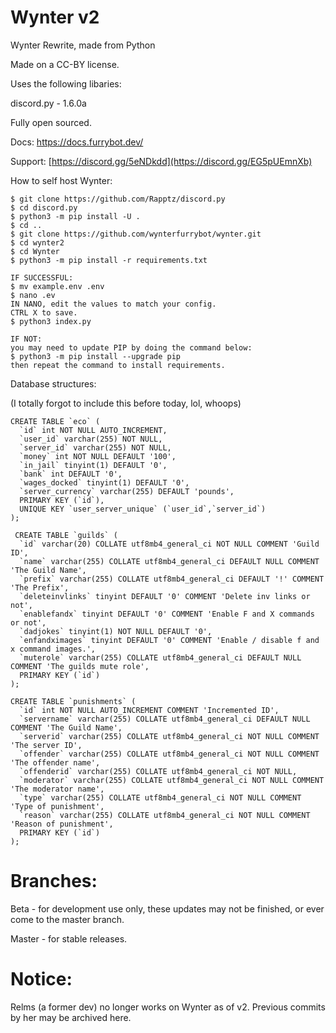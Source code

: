 # Wynter v2
Wynter Rewrite, made from Python

Made on a CC-BY license.

Uses the following libaries: 

discord.py - 1.6.0a

Fully open sourced.

Docs: https://docs.furrybot.dev/

Support: [https://discord.gg/5eNDkdd](https://discord.gg/EG5pUEmnXb)

How to self host Wynter: 
```
$ git clone https://github.com/Rapptz/discord.py
$ cd discord.py
$ python3 -m pip install -U .
$ cd ..
$ git clone https://github.com/wynterfurrybot/wynter.git
$ cd wynter2
$ cd Wynter
$ python3 -m pip install -r requirements.txt 

IF SUCCESSFUL:
$ mv example.env .env
$ nano .ev
IN NANO, edit the values to match your config.
CTRL X to save.
$ python3 index.py

IF NOT: 
you may need to update PIP by doing the command below:
$ python3 -m pip install --upgrade pip
then repeat the command to install requirements.
```

Database structures:

(I totally forgot to include this before today, lol, whoops)

```
CREATE TABLE `eco` (
  `id` int NOT NULL AUTO_INCREMENT,
  `user_id` varchar(255) NOT NULL,
  `server_id` varchar(255) NOT NULL,
  `money` int NOT NULL DEFAULT '100',
  `in_jail` tinyint(1) DEFAULT '0',
  `bank` int DEFAULT '0',
  `wages_docked` tinyint(1) DEFAULT '0',
  `server_currency` varchar(255) DEFAULT 'pounds',
  PRIMARY KEY (`id`),
  UNIQUE KEY `user_server_unique` (`user_id`,`server_id`)
);

 CREATE TABLE `guilds` (
  `id` varchar(20) COLLATE utf8mb4_general_ci NOT NULL COMMENT 'Guild ID',
  `name` varchar(255) COLLATE utf8mb4_general_ci DEFAULT NULL COMMENT 'The Guild Name',
  `prefix` varchar(255) COLLATE utf8mb4_general_ci DEFAULT '!' COMMENT 'The Prefix',
  `deleteinvlinks` tinyint DEFAULT '0' COMMENT 'Delete inv links or not',
  `enablefandx` tinyint DEFAULT '0' COMMENT 'Enable F and X commands or not',
  `dadjokes` tinyint(1) NOT NULL DEFAULT '0',
  `enfandximages` tinyint DEFAULT '0' COMMENT 'Enable / disable f and x command images.',
  `muterole` varchar(255) COLLATE utf8mb4_general_ci DEFAULT NULL COMMENT 'The guilds mute role',
  PRIMARY KEY (`id`)
);

CREATE TABLE `punishments` (
  `id` int NOT NULL AUTO_INCREMENT COMMENT 'Incremented ID',
  `servername` varchar(255) COLLATE utf8mb4_general_ci DEFAULT NULL COMMENT 'The Guild Name',
  `serverid` varchar(255) COLLATE utf8mb4_general_ci NOT NULL COMMENT 'The server ID',
  `offender` varchar(255) COLLATE utf8mb4_general_ci NOT NULL COMMENT 'The offender name',
  `offenderid` varchar(255) COLLATE utf8mb4_general_ci NOT NULL,
  `moderator` varchar(255) COLLATE utf8mb4_general_ci NOT NULL COMMENT 'The moderator name',
  `type` varchar(255) COLLATE utf8mb4_general_ci NOT NULL COMMENT 'Type of punishment',
  `reason` varchar(255) COLLATE utf8mb4_general_ci NOT NULL COMMENT 'Reason of punishment',
  PRIMARY KEY (`id`)
);
```

# Branches:

Beta - for development use only, these updates may not be finished, or ever come to the master branch.

Master - for stable releases.

# Notice:

Relms (a former dev) no longer works on Wynter as of v2. Previous commits by her may be archived here.

